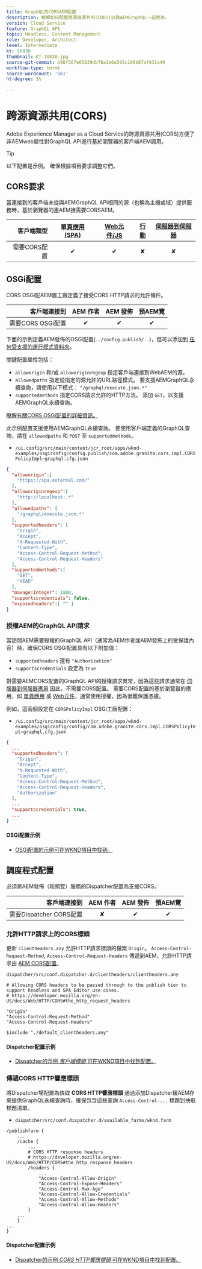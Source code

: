 ```yaml
---
title: GraphQL的CORSAEM配置
description: 瞭解如何配置跨源資源共用(CORS)以與AEMGraphQL一起使用。
version: Cloud Service
feature: GraphQL API
topic: Headless, Content Management
role: Developer, Architect
level: Intermediate
kt: 10830
thumbnail: KT-10830.jpg
source-git-commit: b98f567e05839db78a1a0a593c106b87af931a49
workflow-type: tm+mt
source-wordcount: '561'
ht-degree: 1%

---
```



# 跨源資源共用(CORS)

Adobe Experience Manager as a Cloud Service的跨源資源共用(CORS)方便了非AEMweb屬性對GraphQL API進行基於瀏覽器的客戶端AEM調用。

>[!TIP]
>
> 以下配置是示例。 確保根據項目要求調整它們。

## CORS要求

當連接到的客戶端未從與AEMGraphQL API相同的源（也稱為主機或域）提供服務時，基於瀏覽器的連AEM接需要CORSAEM。

| 客戶端類型 | [單頁應用(SPA)](../spa.md) | [Web元件/JS](../web-component.md) | [行動](../mobile.md) | [伺服器到伺服器](../server-to-server.md) |
|----------------------------:|:---------------------:|:-------------:|:---------:|:----------------:|
| 需要CORS配置 | ✔ | ✔ | ✘ | ✘ |

## OSGi配置

CORS OSGi配AEM置工廠定義了接受CORS HTTP請求的允許條件。

| 客戶端連接到 | AEM 作者 | AEM 發佈 | 預AEM覽 |
|-------------------------------------:|:----------:|:-------------:|:-------------:|
| 需要CORS OSGi配置 | ✔ | ✔ | ✔ |


下面的示例定義AEM發佈的OSGi配置(`../config.publish/..`)，但可以添加到 [任何受支援的運行模式資料夾](https://experienceleague.adobe.com/docs/experience-manager-cloud-service/content/implementing/deploying/configuring-osgi.html#runmode-resolution)。

關鍵配置屬性包括：

+ `alloworigin` 和/或 `alloworiginregexp` 指定客戶端連接到WebAEM的源。
+ `allowedpaths` 指定從指定的源允許的URL路徑模式。 要支援AEMGraphQL永續查詢，請使用以下模式： `"/graphql/execute.json.*"`
+ `supportedmethods` 指定CORS請求允許的HTTP方法。 添加 `GET`，以支援AEMGraphQL永續查詢。

[瞭解有關CORS OSGi配置的詳細資訊。](https://experienceleague.adobe.com/docs/experience-manager-learn/foundation/security/understand-cross-origin-resource-sharing.html)


此示例配置支援使用AEMGraphQL永續查詢。 要使用客戶端定義的GraphQL查詢，請在 `allowedpaths` 和 `POST` 至 `supportedmethods`。

+ `/ui.config/src/main/content/jcr_root/apps/wknd-examples/osgiconfig/config.publish/com.adobe.granite.cors.impl.CORSPolicyImpl~graphql.cfg.json`

```json
{
  "alloworigin":[
    "https://spa.external.com/"
  ],
  "alloworiginregexp":[
    "http://localhost:.*"
  ],
  "allowedpaths": [
    "/graphql/execute.json.*"
  ],
  "supportedheaders": [
    "Origin",
    "Accept",
    "X-Requested-With",
    "Content-Type",
    "Access-Control-Request-Method",
    "Access-Control-Request-Headers"
  ],
  "supportedmethods":[
    "GET",
    "HEAD"
  ],
  "maxage:Integer": 1800,
  "supportscredentials": false,
  "exposedheaders":[ "" ]
}
```

### 授權AEM的GraphQL API請求

當訪問AEM需要授權的GraphQL API（通常為AEM作者或AEM發佈上的受保護內容）時，確保CORS OSGi配置具有以下附加值：

+ `supportedheaders` 還有 `"Authorization"`
+ `supportscredentials` 設定為 `true`

對需要AEMCORS配置的GraphQL API的授權請求異常，因為這些請求通常在 [伺服器到伺服器應用](../server-to-server.md) 因此，不需要CORS配置。 需要CORS配置的基於瀏覽器的應用，如 [單頁應用](../spa.md) 或 [Web元件](../web-component.md)，通常使用授權，因為很難保護憑據。

例如，這兩個設定在 `CORSPolicyImpl` OSGi工廠配置：

+ `/ui.config/src/main/content/jcr_root/apps/wknd-examples/osgiconfig/config/com.adobe.granite.cors.impl.CORSPolicyImpl~graphql.cfg.json`

```json
{ 
  ...
  "supportedheaders": [
    "Origin",
    "Accept",
    "X-Requested-With",
    "Content-Type",
    "Access-Control-Request-Method",
    "Access-Control-Request-Headers",
    "Authorization"
  ],
  ...
  "supportscredentials": true,
  ...
}
```

#### OSGi配置示例

+ [OSGi配置的示例可在WKND項目中找到。](https://github.com/adobe/aem-guides-wknd/blob/main/ui.config/src/main/content/jcr_root/apps/wknd/osgiconfig/config.publish/com.adobe.granite.cors.impl.CORSPolicyImpl~wknd-graphql.cfg.json)

## 調度程式配置

必須將AEM發佈（和預覽）服務的Dispatcher配置為支援CORS。

| 客戶端連接到 | AEM 作者 | AEM 發佈 | 預AEM覽 |
|-------------------------------------:|:----------:|:-------------:|:-------------:|
| 需要Dispatcher CORS配置 | ✘ | ✔ | ✔ |

### 允許HTTP請求上的CORS標頭

更新 `clientheaders.any` 允許HTTP請求標頭的檔案 `Origin`。  `Access-Control-Request-Method`, `Access-Control-Request-Headers` 傳遞到AEM，允許HTTP請求由 [AEM CORS配置](#osgi-configuration)。

`dispatcher/src/conf.dispatcher.d/clientheaders/clientheaders.any`

```
# Allowing CORS headers to be passed through to the publish tier to support headless and SPA Editor use cases.
# https://developer.mozilla.org/en-US/docs/Web/HTTP/CORS#the_http_request_headers

"Origin"
"Access-Control-Request-Method"
"Access-Control-Request-Headers"

$include "./default_clientheaders.any"
```

#### Dispatcher配置示例

+ [Dispatcher的示例 _客戶端標頭_ 可在WKND項目中找到配置。](https://github.com/adobe/aem-guides-wknd/blob/main/dispatcher/src/conf.dispatcher.d/clientheaders/clientheaders.any#L10-L12)


### 傳遞CORS HTTP響應標頭

將Dispatcher場配置為快取 **CORS HTTP響應標頭** 通過添加Dispatcher緩AEM存來提供GraphQL永續查詢時，確保包含這些查詢 `Access-Control-...` 標題到快取標題清單。

+ `dispatcher/src/conf.dispatcher.d/available_farms/wknd.farm`

```
/publishfarm {
    ...
    /cache {
        ...
        # CORS HTTP response headers
        # https://developer.mozilla.org/en-US/docs/Web/HTTP/CORS#the_http_response_headers
        /headers {
            ...
            "Access-Control-Allow-Origin"
            "Access-Control-Expose-Headers"
            "Access-Control-Max-Age"
            "Access-Control-Allow-Credentials"
            "Access-Control-Allow-Methods"
            "Access-Control-Allow-Headers"
        }
    ...
    }
...
}
```

#### Dispatcher配置示例

+ [Dispatcher的示例 _CORS HTTP響應標頭_ 可在WKND項目中找到配置。](https://github.com/adobe/aem-guides-wknd/blob/main/dispatcher/src/conf.dispatcher.d/available_farms/wknd.farm#L109-L114)
